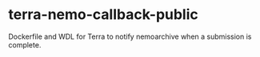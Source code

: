 # terra-nemo-callback-public
Dockerfile and WDL for Terra to notify nemoarchive when a submission is complete.
